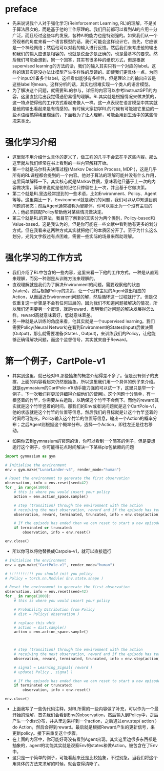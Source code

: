 # preface 
+ 先来说说我个人对于强化学习(Reinforcement Learning, RL)的理解，不是关于算法层次的，而是基于他的工作原理的。我们目前都可以看到AI的应用十分广泛，而且经过这些年的发展，各种AI的能力也是特别强的。如果我们从一个旁观者的角度来看一个语言模型的话，我们可能会这样设计它。首先，它应该是一个神经网络；然后他可以对我的输入进行反馈。然后我们来考虑他的输出和我们的输入应该是相容的，也就是说至少是正确的，也是最基本的要求。然后我们可能会想到，同一个回答，其实有很多种的组织方式，但是根据supervised learning的方法的话，我们的输入其实只有一个对应的label。这样的话其实是没办法让模型产生多样性的反馈的。即使我们更具体一点，为同一个input准备多个label，这样看似能够有多样性，但是理论上的输出应该是这些label的mean。这样分析的话，其实也很难实现一个类人的语言模型。
+ 为了解决这个问题，就需要RL的参与，详细的内容可以参考InstructGPT的内容，这里直接给出我觉得通俗易懂的理解。RL其实就是根据情况来做决策的，这一特点使得他的工作方式看起来像人一样。这一点表现在语言模型中其实就是他的输出看起来是有情感的。有时候大家初学RL的时候有可能被它里边的一些术语给搞得稀里糊涂的，下面我为了让人理解，可能会用到生活中的某些情况来类比。


# 强化学习介绍

+ 这里就不用介绍什么具体的定义了，做工程的几乎不会去在乎这些内容。那么这里就从我们经常在书上看到的一些内容解释开始。
+ 第一个就是马尔科夫决策过程(Markov Decision Process, MDP )，这是几乎所有的RL课程都会提到的一个内容。他对于算法的理解可能并没有什么作用，这里简单解释一下。其实核心就是Markov性质，意味着他只基于上一次的内容做决策，简单来说就是他的记忆只停留在上一次，并且基于它做决策。
+ 第二个就是RL里边经常提到的一些术语，比如Environment、Policy、Agent等等。这里类比一下，Environment就是我们的问题，我们可以从中知道目前问题的状态；然后Agent通常被称为智能体，你可以类比为一个没有主见的人；他必须搭配Policy帮助他对某些情况做决定。
+ 第三个就是RL的算法，我目前了解到的其实分为两个类别，Policy-based和Value-based。这是我认为的，但是你可能在一些文献中看到他有更多的划分方式。但在我看来这两种方式其实就把他们的本质区分开了。至于为什么这么划分，光凭文字叙述有点困难，需要一些实际的场景来帮助理解。

# 强化学习的工作方式

+ 我们介绍了RL中包含的一些内容，这里来看一下他的工作方式。一种是从直观来理解，而另一种则是从训练方法来理解的。
+ 直观理解就是我们为了解决Environment的问题，需要观察他的状态(states)，然后根据Policy的决策，让一个没有主见的Agent做出相应的Action，从而逼近Environment问题的解，然后循环这一过程就行了。但是仅仅重复这一步骤是不会有任何进展的，因为我们不知道问题被解决的情况，所以我们还需要另一个反馈，就是reward，表明我们对问题的解决发展得怎么样。reward高就意味着好，低就意味着差。
+ 另一种就是从训练的角度来看，他其实就是一个supervised learning。我们需要Policy(Neural Network)在看到Environment的States(Input)后做决策(Output)，那么就需要准备(States , Output)，来训练我们的Policy，让他能够正确得解决问题，而这个监督信号，其实就来自于Reward。

# 第一个例子，CartPole-v1
+ 其实到这里，就已经对RL那些抽象的概念介绍得差不多了。但是没有例子的支撑，上面的内容看起来仍然很抽象。所以这里我们用一个具体的例子来介绍。就是gymnasium的CartPole-v1(动手能力强的可以试一下，这里只是举一个例子，下一次我们将更加详细得介绍他们的使用)。这个问题十分简单，有一根竖着的竹竿，你需要左右运动，以确保这个竹竿不会倒下。而他的reward其实就是这个竹竿竖着的时间。那我们的Env或者说问题就是这个CartPole-v1，他的状态就是这个竹竿的位置等信息，然后我们的目标就是让这个竹竿竖着的时间尽可能长。Policy输入这个竹竿的位置等信息，输出一个Action的概率分布；之后Agent则根据这个概率分布，选择一个Action，即往左还是往右移动。

+ 如果你去到gymnasium的官网的话，你可以看到一个简答的例子，但是要想运行这个例子，你可能得花点时间解决一下某些pip包依赖的问题

```python
import gymnasium as gym

# Initialise the environment
env = gym.make("LunarLander-v3", render_mode="human")

# Reset the environment to generate the first observation
observation, info = env.reset(seed=42)
for _ in range(1000):
    # this is where you would insert your policy
    action = env.action_space.sample()

    # step (transition) through the environment with the action
    # receiving the next observation, reward and if the episode has terminated or truncated
    observation, reward, terminated, truncated, info = env.step(action)

    # If the episode has ended then we can reset to start a new episode
    if terminated or truncated:
        observation, info = env.reset()

env.close()

```

+ 所以你可以将他替换成Carpole-v1，就可以直接运行

```python
# Initialise the environment
env = gym.make("CartPole-v1", render_mode="human")

# !!!!!!!!!!! you should init you policy 
# Policy = torch.nn.Module( Env.state.shape )

# Reset the environment to generate the first observation
observation, info = env.reset(seed=42)
for _ in range(1000):
    # this is where you would insert your policy

    # Probability Ditribution from Policy
    # dist = Policy( observation )

    # replace this whth 
    # action = dist.sample()
    action = env.action_space.sample()
    


    # step (transition) through the environment with the action
    # receiving the next observation, reward and if the episode has terminated or truncated
    observation, reward, terminated, truncated, info = env.step(action)

    # signal = Learning_Signal( reward )
    # update( Policy , signal )

    # If the episode has ended then we can reset to start a new episode
    if terminated or truncated:
        observation, info = env.reset()

env.close()
```

+ 上面我写了一些伪代码注释，对RL所需的一些内容做了补充，可以作为一个最开始的理解，首先我们会看到Env的observation，然后输入到Policy中，之后产生一个dist分布，并从里边采样到一个action，之后通过env.step( action ) do Action，然后会得到reward。最后就是根据Reward产生的更新信号，来更新policy。接下来重复这个步骤。
+ 在上面的内容中，你可能好奇没有看到Agent出现。其实这里边很多东西都是抽象的，agent的功能其实就是观察Env的states和做Action。被包含在了Env中。
+ 这只是一个简单的例子，可能看起来还是比较抽象，不过别急。当我们将这个用具体的方法来求解的时候，就会变得清晰了。